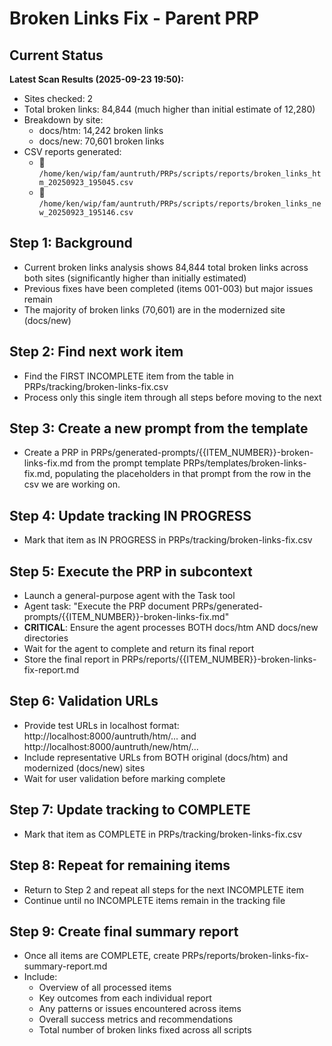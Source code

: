 # Broken Links Fix - Parent PRP

## Current Status
**Latest Scan Results (2025-09-23 19:50):**
- Sites checked: 2
- Total broken links: 84,844 (much higher than initial estimate of 12,280)
- Breakdown by site:
  - docs/htm: 14,242 broken links
  - docs/new: 70,601 broken links
- CSV reports generated:
  - 📄 `/home/ken/wip/fam/auntruth/PRPs/scripts/reports/broken_links_htm_20250923_195045.csv`
  - 📄 `/home/ken/wip/fam/auntruth/PRPs/scripts/reports/broken_links_new_20250923_195146.csv`

## Step 1: Background
- Current broken links analysis shows 84,844 total broken links across both sites (significantly higher than initially estimated)
- Previous fixes have been completed (items 001-003) but major issues remain
- The majority of broken links (70,601) are in the modernized site (docs/new)

## Step 2: Find next work item
- Find the FIRST INCOMPLETE item from the table in PRPs/tracking/broken-links-fix.csv
- Process only this single item through all steps before moving to the next

## Step 3: Create a new prompt from the template
- Create a PRP in PRPs/generated-prompts/{{ITEM_NUMBER}}-broken-links-fix.md from the prompt template PRPs/templates/broken-links-fix.md, populating the placeholders in that prompt from the row in the csv we are working on.

## Step 4: Update tracking IN PROGRESS
- Mark that item as IN PROGRESS in PRPs/tracking/broken-links-fix.csv

## Step 5: Execute the PRP in subcontext
- Launch a general-purpose agent with the Task tool
- Agent task: "Execute the PRP document PRPs/generated-prompts/{{ITEM_NUMBER}}-broken-links-fix.md"
- **CRITICAL**: Ensure the agent processes BOTH docs/htm AND docs/new directories
- Wait for the agent to complete and return its final report
- Store the final report in PRPs/reports/{{ITEM_NUMBER}}-broken-links-fix-report.md

## Step 6: Validation URLs
- Provide test URLs in localhost format: http://localhost:8000/auntruth/htm/... and http://localhost:8000/auntruth/new/htm/...
- Include representative URLs from BOTH original (docs/htm) and modernized (docs/new) sites
- Wait for user validation before marking complete

## Step 7: Update tracking to COMPLETE
- Mark that item as COMPLETE in PRPs/tracking/broken-links-fix.csv

## Step 8: Repeat for remaining items
- Return to Step 2 and repeat all steps for the next INCOMPLETE item
- Continue until no INCOMPLETE items remain in the tracking file

## Step 9: Create final summary report
- Once all items are COMPLETE, create PRPs/reports/broken-links-fix-summary-report.md
- Include:
  - Overview of all processed items
  - Key outcomes from each individual report
  - Any patterns or issues encountered across items
  - Overall success metrics and recommendations
  - Total number of broken links fixed across all scripts